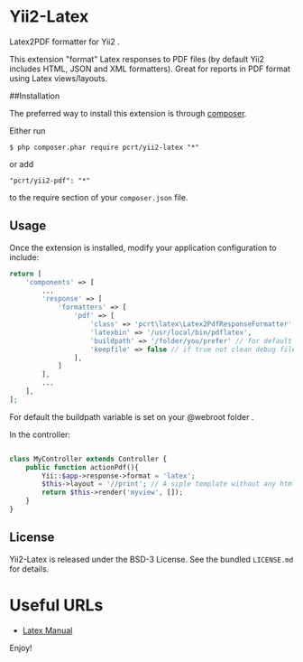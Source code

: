 Yii2-Latex
========

Latex2PDF formatter for Yii2 .

This extension "format" Latex responses to PDF files (by default Yii2 includes HTML, JSON and XML formatters). Great for reports in PDF format using Latex views/layouts.

##Installation

The preferred way to install this extension is through [composer](http://getcomposer.org/download/).

Either run

```
$ php composer.phar require pcrt/yii2-latex "*"
```

or add

```
"pcrt/yii2-pdf": "*"
```

to the require section of your `composer.json` file.

## Usage

Once the extension is installed, modify your application configuration to include:

```php
return [
	'components' => [
		...
		'response' => [
			'formatters' => [
				'pdf' => [
					'class' => 'pcrt\latex\Latex2PdfResponseFormatter',
					'latexbin' => '/usr/local/bin/pdflatex',
					'buildpath' => '/folder/you/prefer' // for default use current folder
					'keepfile' => false // if true not clean debug file ( debug purpose only )
 				],
			]
		],
		...
	],
];
```
For default the buildpath variable is set on your @webroot folder . 


In the controller:

```php

class MyController extends Controller {
	public function actionPdf(){
		Yii::$app->response->format = 'latex';
		$this->layout = '//print'; // A siple template without any html code
		return $this->render('myview', []);
	}
}

```

## License

Yii2-Latex is released under the BSD-3 License. See the bundled `LICENSE.md` for details.


# Useful URLs

* [Latex Manual](https://www.latex-project.org/)

Enjoy!
